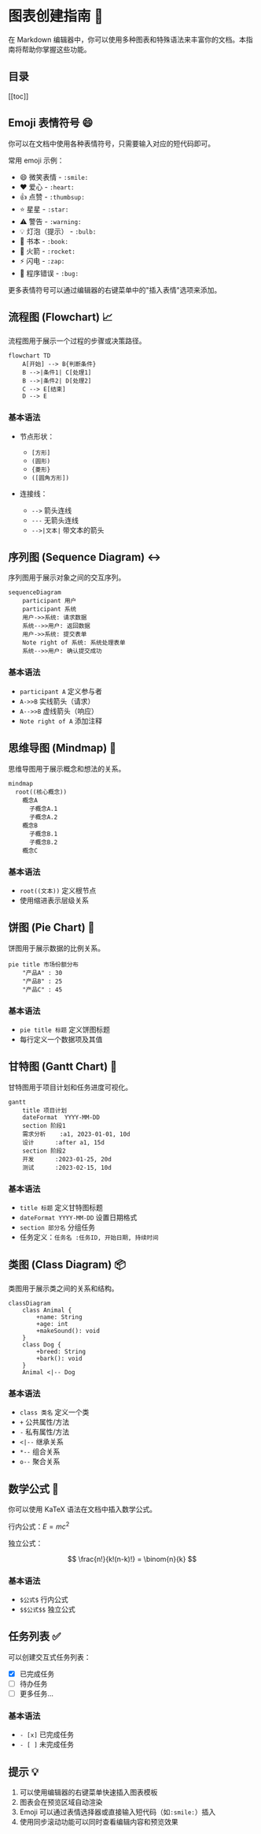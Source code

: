 # 图表创建指南 :rocket:

在 Markdown 编辑器中，你可以使用多种图表和特殊语法来丰富你的文档。本指南将帮助你掌握这些功能。

## 目录

[[toc]]

## Emoji 表情符号 :smile:

你可以在文档中使用各种表情符号，只需要输入对应的短代码即可。

常用 emoji 示例：

- :smile: 微笑表情 - `:smile:`
- :heart: 爱心 - `:heart:`
- :thumbsup: 点赞 - `:thumbsup:`
- :star: 星星 - `:star:`
- :warning: 警告 - `:warning:`
- :bulb: 灯泡（提示） - `:bulb:`
- :book: 书本 - `:book:`
- :rocket: 火箭 - `:rocket:`
- :zap: 闪电 - `:zap:`
- :bug: 程序错误 - `:bug:`

更多表情符号可以通过编辑器的右键菜单中的"插入表情"选项来添加。

## 流程图 (Flowchart) :chart_with_upwards_trend:

流程图用于展示一个过程的步骤或决策路径。

```mermaid
flowchart TD
    A[开始] --> B{判断条件}
    B -->|条件1| C[处理1]
    B -->|条件2| D[处理2]
    C --> E[结束]
    D --> E
```

### 基本语法

- 节点形状：

  - `[方形]`
  - `(圆形)`
  - `{菱形}`
  - `([圆角方形])`

- 连接线：
  - `-->` 箭头连线
  - `---` 无箭头连线
  - `-->|文本|` 带文本的箭头

## 序列图 (Sequence Diagram) :left_right_arrow:

序列图用于展示对象之间的交互序列。

```mermaid
sequenceDiagram
    participant 用户
    participant 系统
    用户->>系统: 请求数据
    系统-->>用户: 返回数据
    用户->>系统: 提交表单
    Note right of 系统: 系统处理表单
    系统-->>用户: 确认提交成功
```

### 基本语法

- `participant A` 定义参与者
- `A->>B` 实线箭头（请求）
- `A-->>B` 虚线箭头（响应）
- `Note right of A` 添加注释

## 思维导图 (Mindmap) :brain:

思维导图用于展示概念和想法的关系。

```mermaid
mindmap
  root((核心概念))
    概念A
      子概念A.1
      子概念A.2
    概念B
      子概念B.1
      子概念B.2
    概念C
```

### 基本语法

- `root((文本))` 定义根节点
- 使用缩进表示层级关系

## 饼图 (Pie Chart) :pie:

饼图用于展示数据的比例关系。

```mermaid
pie title 市场份额分布
    "产品A" : 30
    "产品B" : 25
    "产品C" : 45
```

### 基本语法

- `pie title 标题` 定义饼图标题
- 每行定义一个数据项及其值

## 甘特图 (Gantt Chart) :calendar:

甘特图用于项目计划和任务进度可视化。

```mermaid
gantt
    title 项目计划
    dateFormat  YYYY-MM-DD
    section 阶段1
    需求分析    :a1, 2023-01-01, 10d
    设计      :after a1, 15d
    section 阶段2
    开发      :2023-01-25, 20d
    测试      :2023-02-15, 10d
```

### 基本语法

- `title 标题` 定义甘特图标题
- `dateFormat YYYY-MM-DD` 设置日期格式
- `section 部分名` 分组任务
- 任务定义：`任务名 :任务ID, 开始日期, 持续时间`

## 类图 (Class Diagram) :package:

类图用于展示类之间的关系和结构。

```mermaid
classDiagram
    class Animal {
        +name: String
        +age: int
        +makeSound(): void
    }
    class Dog {
        +breed: String
        +bark(): void
    }
    Animal <|-- Dog
```

### 基本语法

- `class 类名` 定义一个类
- `+` 公共属性/方法
- `-` 私有属性/方法
- `<|--` 继承关系
- `*--` 组合关系
- `o--` 聚合关系

## 数学公式 :1234:

你可以使用 KaTeX 语法在文档中插入数学公式。

行内公式：$E = mc^2$

独立公式：

$$
\frac{n!}{k!(n-k)!} = \binom{n}{k}
$$

### 基本语法

- `$公式$` 行内公式
- `$$公式$$` 独立公式

## 任务列表 :white_check_mark:

可以创建交互式任务列表：

- [x] 已完成任务
- [ ] 待办任务
- [ ] 更多任务...

### 基本语法

- `- [x]` 已完成任务
- `- [ ]` 未完成任务

## 提示 :bulb:

1. 可以使用编辑器的右键菜单快速插入图表模板
2. 图表会在预览区域自动渲染
3. Emoji 可以通过表情选择器或直接输入短代码（如`:smile:`）插入
4. 使用同步滚动功能可以同时查看编辑内容和预览效果
